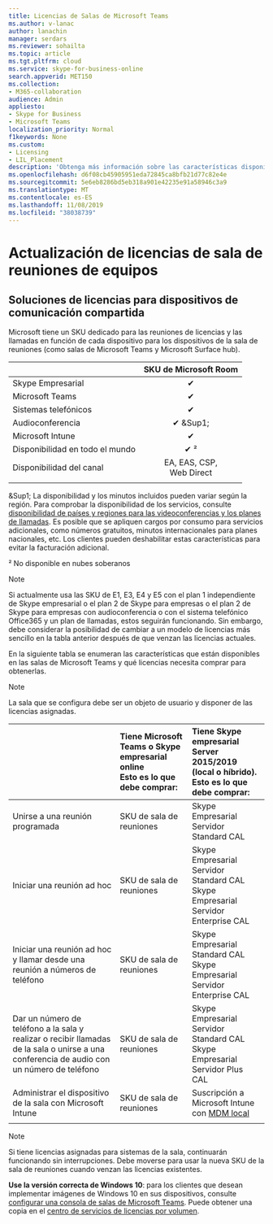 ```yaml
---
title: Licencias de Salas de Microsoft Teams
ms.author: v-lanac
author: lanachin
manager: serdars
ms.reviewer: sohailta
ms.topic: article
ms.tgt.pltfrm: cloud
ms.service: skype-for-business-online
search.appverid: MET150
ms.collection:
- M365-collaboration
audience: Admin
appliesto:
- Skype for Business
- Microsoft Teams
localization_priority: Normal
f1keywords: None
ms.custom:
- Licensing
- LIL_Placement
description: 'Obtenga más información sobre las características disponibles en las salas de Microsoft Teams. '
ms.openlocfilehash: d6f08cb45905951eda72845ca8bfb21d77c82e4e
ms.sourcegitcommit: 5e6eb8286bd5eb318a901e42235e91a58946c3a9
ms.translationtype: MT
ms.contentlocale: es-ES
ms.lasthandoff: 11/08/2019
ms.locfileid: "38038739"
---
```

# <a name="teams-meeting-room-licensing-update"></a>Actualización de licencias de sala de reuniones de equipos

## <a name="licensing-solutions-for-shared-communication-devices"></a>Soluciones de licencias para dispositivos de comunicación compartida

Microsoft tiene un SKU dedicado para las reuniones de licencias y las llamadas en función de cada dispositivo para los dispositivos de la sala de reuniones (como salas de Microsoft Teams y Microsoft Surface hub).

||SKU de Microsoft Room |  
|:--- |:---: |
|Skype Empresarial |&#x2714;|
|Microsoft Teams|  &#x2714;|
|Sistemas telefónicos|  &#x2714;|
|Audioconferencia|&#x2714; &Sup1;|
|Microsoft Intune|&#x2714;|  
|Disponibilidad en todo el mundo | &#x2714; &sup2;|
|Disponibilidad del canal | EA, EAS, CSP, <br/>Web Direct |
| | | |

&Sup1; La disponibilidad y los minutos incluidos pueden variar según la región. Para comprobar la disponibilidad de los servicios, consulte [disponibilidad de países y regiones para las videoconferencias y los planes de llamadas](http://docs.microsoft.com/microsoftteams/country-and-region-availability-for-audio-conferencing-and-calling-plans). Es posible que se apliquen cargos por consumo para servicios adicionales, como números gratuitos, minutos internacionales para planes nacionales, etc. Los clientes pueden deshabilitar estas características para evitar la facturación adicional.  

&sup2; No disponible en nubes soberanos  


> [!NOTE]
> Si actualmente usa las SKU de E1, E3, E4 y E5 con el plan 1 independiente de Skype empresarial o el plan 2 de Skype para empresas o el plan 2 de Skype para empresas con audioconferencia o con el sistema telefónico Office365 y un plan de llamadas, estos seguirán funcionando. Sin embargo, debe considerar la posibilidad de cambiar a un modelo de licencias más sencillo en la tabla anterior después de que venzan las licencias actuales.  

En la siguiente tabla se enumeran las características que están disponibles en las salas de Microsoft Teams y qué licencias necesita comprar para obtenerlas.
  
> [!NOTE]
> La sala que se configura debe ser un objeto de usuario y disponer de las licencias asignadas.

|  | Tiene Microsoft Teams o Skype empresarial online <br/> Esto es lo que debe comprar:   |Tiene Skype empresarial Server 2015/2019 (local o híbrido). <br/> Esto es lo que debe comprar:|
|:-----|:-----|:-----|
|Unirse a una reunión programada  | SKU de sala de reuniones  |Skype Empresarial Servidor Standard CAL  |
|Iniciar una reunión ad hoc | SKU de sala de reuniones  |Skype Empresarial Servidor Standard CAL  <br/> Skype Empresarial Servidor Enterprise CAL|
|Iniciar una reunión ad hoc y llamar desde una reunión a números de teléfono |  SKU de sala de reuniones |Skype Empresarial Standard CAL  <br/> Skype Empresarial Servidor Enterprise CAL|
|Dar un número de teléfono a la sala y realizar o recibir llamadas de la sala o unirse a una conferencia de audio con un número de teléfono  | SKU de sala de reuniones  |Skype Empresarial Servidor Standard CAL  <br/> Skype Empresarial Servidor Plus CAL  |
|Administrar el dispositivo de la sala con Microsoft Intune |SKU de sala de reuniones  |Suscripción a Microsoft Intune con [MDM local](https://docs.microsoft.com/sccm/mdm/plan-design/plan-on-premises-mdm) |
| |||

> [!NOTE]
> Si tiene licencias asignadas para sistemas de la sala, continuarán funcionando sin interrupciones. Debe moverse para usar la nueva SKU de la sala de reuniones cuando venzan las licencias existentes.  

 **Use la versión correcta de Windows 10**: para los clientes que desean implementar imágenes de Windows 10 en sus dispositivos, consulte [configurar una consola de salas de Microsoft Teams](https://docs.microsoft.com/microsoftteams/room-systems/console). Puede obtener una copia en el [centro de servicios de licencias por volumen](https://www.microsoft.com/Licensing/servicecenter/).
